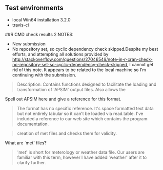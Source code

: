 ## Test environments
* local Win64 installation 3.2.0
* travis-ci

##R CMD check results
2 NOTES:

* New submission
* No repository set, so cyclic dependency check skipped.Despite my best efforts, and attempting all solutions provided by http://stackoverflow.com/questions/27046546/note-in-r-cran-check-no-repository-set-so-cyclic-dependency-check-skipped, I cannot get rid of this note. It appears to be related to the local machine so I'm continuing with the submission.

> Description: Contains functions designed to facilitate the loading and
>    transformation of 'APSIM' output files. Also allows the

Spell out APSIM here and give a reference for this format.

> The format has no specific reference. It's space formatted text data but not entirely tabular so it can't be loaded via read.table.
> I've included a reference to our web site which contains the program documentation.

>    creation of met files and checks them for validity.

What are 'met' files?

> 'met' is short for meterology or weather data file. Our users are familiar with this term, however I have added 'weather' after it to clarify further.
